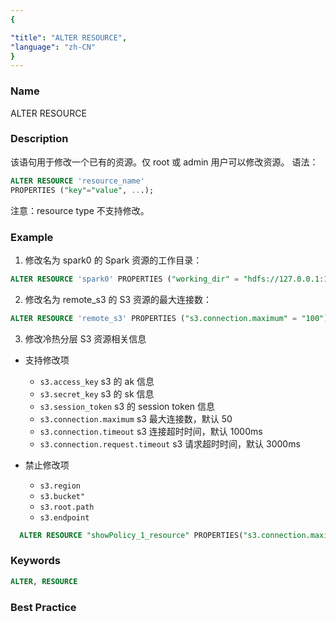 ```yaml
---
{

"title": "ALTER RESOURCE",
"language": "zh-CN"
}
---
```


<!-- 
Licensed to the Apache Software Foundation (ASF) under one
or more contributor license agreements.  See the NOTICE file
distributed with this work for additional information
regarding copyright ownership.  The ASF licenses this file
to you under the Apache License, Version 2.0 (the
"License"); you may not use this file except in compliance
with the License.  You may obtain a copy of the License at

  http://www.apache.org/licenses/LICENSE-2.0

Unless required by applicable law or agreed to in writing,
software distributed under the License is distributed on an
"AS IS" BASIS, WITHOUT WARRANTIES OR CONDITIONS OF ANY
KIND, either express or implied.  See the License for the
specific language governing permissions and limitations
under the License.
-->



### Name

ALTER RESOURCE

### Description

该语句用于修改一个已有的资源。仅 root 或 admin 用户可以修改资源。
语法：
```sql
ALTER RESOURCE 'resource_name'
PROPERTIES ("key"="value", ...);
```
注意：resource type 不支持修改。

### Example

1. 修改名为 spark0 的 Spark 资源的工作目录：
```sql
ALTER RESOURCE 'spark0' PROPERTIES ("working_dir" = "hdfs://127.0.0.1:10000/tmp/doris_new");
```
2. 修改名为 remote_s3 的 S3 资源的最大连接数：
```sql
ALTER RESOURCE 'remote_s3' PROPERTIES ("s3.connection.maximum" = "100");
```

3. 修改冷热分层 S3 资源相关信息
- 支持修改项
  - `s3.access_key` s3 的 ak 信息
  - `s3.secret_key` s3 的 sk 信息
  - `s3.session_token` s3 的 session token 信息
  - `s3.connection.maximum` s3 最大连接数，默认 50
  - `s3.connection.timeout` s3 连接超时时间，默认 1000ms
  - `s3.connection.request.timeout` s3 请求超时时间，默认 3000ms

- 禁止修改项
  - `s3.region`
  - `s3.bucket"`
  - `s3.root.path`
  - `s3.endpoint`

```sql
  ALTER RESOURCE "showPolicy_1_resource" PROPERTIES("s3.connection.maximum" = "1111");
```
### Keywords

```sql
ALTER, RESOURCE
```

### Best Practice
